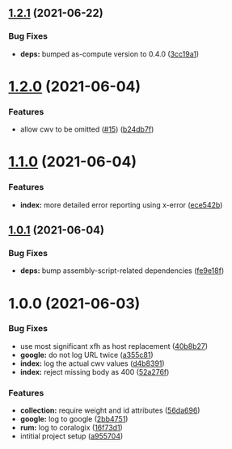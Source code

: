 ## [1.2.1](https://github.com/adobe/helix-rum-collector/compare/v1.2.0...v1.2.1) (2021-06-22)


### Bug Fixes

* **deps:** bumped as-compute version to 0.4.0 ([3cc19a1](https://github.com/adobe/helix-rum-collector/commit/3cc19a1ec5b72d44a90ba9d1674da52065a13b16))

# [1.2.0](https://github.com/adobe/helix-rum-collector/compare/v1.1.0...v1.2.0) (2021-06-04)


### Features

* allow cwv to be omitted ([#15](https://github.com/adobe/helix-rum-collector/issues/15)) ([b24db7f](https://github.com/adobe/helix-rum-collector/commit/b24db7f8917aa85844469efb3809a5edcc8e1569))

# [1.1.0](https://github.com/adobe/helix-rum-collector/compare/v1.0.1...v1.1.0) (2021-06-04)


### Features

* **index:** more detailed error reporting using x-error ([ece542b](https://github.com/adobe/helix-rum-collector/commit/ece542bf63a9592c80e592ee757db3f66a692390))

## [1.0.1](https://github.com/adobe/helix-rum-collector/compare/v1.0.0...v1.0.1) (2021-06-04)


### Bug Fixes

* **deps:** bump assembly-script-related dependencies ([fe9e18f](https://github.com/adobe/helix-rum-collector/commit/fe9e18f6792c0f84a5dfb31f0d7adf3cc2f3ee47))

# 1.0.0 (2021-06-03)


### Bug Fixes

* use most significant xfh as host replacement ([40b8b27](https://github.com/adobe/helix-rum-collector/commit/40b8b271ecd1fcce21a8e5eb9f58a98262ce6c97))
* **google:** do not log URL twice ([a355c81](https://github.com/adobe/helix-rum-collector/commit/a355c81af52dce0053a57ef113560e20e625eb3d))
* **index:** log the actual cwv values ([d4b8391](https://github.com/adobe/helix-rum-collector/commit/d4b83916c1cd4f9d1e69c57aa3b5be52ea320de0))
* **index:** reject missing body as 400 ([52a276f](https://github.com/adobe/helix-rum-collector/commit/52a276faa309ecf7cd0b059ba7d45ecf99b11325))


### Features

* **collection:** require weight and id attributes ([56da696](https://github.com/adobe/helix-rum-collector/commit/56da6966910df3231af9f1c907bcaff58c60ac7a))
* **google:** log to google ([2bb4751](https://github.com/adobe/helix-rum-collector/commit/2bb475172373fc029041632bed4e575b3c608da1))
* **rum:** log to coralogix ([16f73d1](https://github.com/adobe/helix-rum-collector/commit/16f73d183a2a9209846f3afa27304973ed40be7f))
* intitial project setup ([a955704](https://github.com/adobe/helix-rum-collector/commit/a955704a9dfb3f3d98253db593ac5cfbffec98e3))
